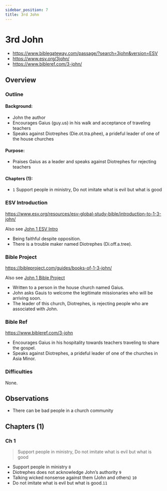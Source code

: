 ```yaml
---
sidebar_position: 7
title: 3rd John
---
```


# 3rd John

- https://www.biblegateway.com/passage/?search=3john&version=ESV
- https://www.esv.org/3john/
- https://www.bibleref.com/3-john/


## Overview

### Outline

#### Background:

- John the author
- Encourages Gaius (guy.us) in his walk and acceptance of traveling teachers
- Speaks against Diotrephes (Die.ot.tra.phee), a prideful leader of one of the house churches


#### Purpose:
- Praises Gaius as a leader and speaks against Diotrephes for rejecting teachers

#### Chapters (1):

- `1` Support people in ministry, Do not imitate what is evil but what is good

### ESV Introduction
https://www.esv.org/resources/esv-global-study-bible/introduction-to-1-3-john/

Also see [John 1 ESV Intro](./1%20john#esv-introduction)

- Being faithful despite opposition.
- There is a trouble maker named Diotrephes (Di.off.a.tree).

### Bible Project
https://bibleproject.com/guides/books-of-1-3-john/

Also see [John 1 Bible Project](./1%20john#bible-project)

- Written to a person in the house church named Gaius.
- John asks Gauis to welcome the legitimate missionaries who will be arriving soon.
- The leader of this church, Diotrephes, is rejecting people who are associated with John.

### Bible Ref
https://www.bibleref.com/3-john

- Encourages Gaius in his hospitality towards teachers traveling to share the gospel.
- Speaks against Diotrephes, a prideful leader of one of the churches in Asia Minor.

### Difficulties
None.

## Observations

- There can be bad people in a church community

## Chapters (1)

### Ch 1
> Support people in ministry, Do not imitate what is evil but what is good

- Support people in ministry `8`
- Diotrephes does not acknowledge John’s authority `9`
- Talking wicked nonsense against them (John and others) `10`
- Do not imitate what is evil but what is good.`11`


